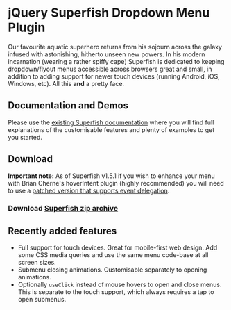 # jQuery Superfish Dropdown Menu Plugin

Our favourite aquatic superhero returns from his sojourn across the galaxy infused with astonishing, hitherto unseen new powers. In his modern incarnation (wearing a rather spiffy cape) Superfish is dedicated to keeping dropdown/flyout menus accessible across browsers great and small, in addition to adding support for newer touch devices (running Android, iOS, Windows, etc). All this **and** a pretty face.

## Documentation and Demos

Please use the [existing Superfish documentation](http://users.tpg.com.au/j_birch/plugins/superfish/) where you will find full explanations of the customisable features and plenty of examples to get you started.

## Download

**Important note:** As of Superfish v1.5.1 if you wish to enhance your menu with Brian Cherne's hoverIntent plugin (highly recommended) you will need to use a [patched version that supports event delegation](https://github.com/joeldbirch/onHoverIntent).

### Download [Superfish zip archive](https://github.com/joeldbirch/superfish/archive/master.zip)

## Recently added features

- Full support for touch devices. Great for mobile-first web design. Add some CSS media queries and use the same menu code-base at all screen sizes.
- Submenu closing animations. Customisable separately to opening animations.
- Optionally `useClick` instead of mouse hovers to open and close menus. This is separate to the touch support, which always requires a tap to open submenus.